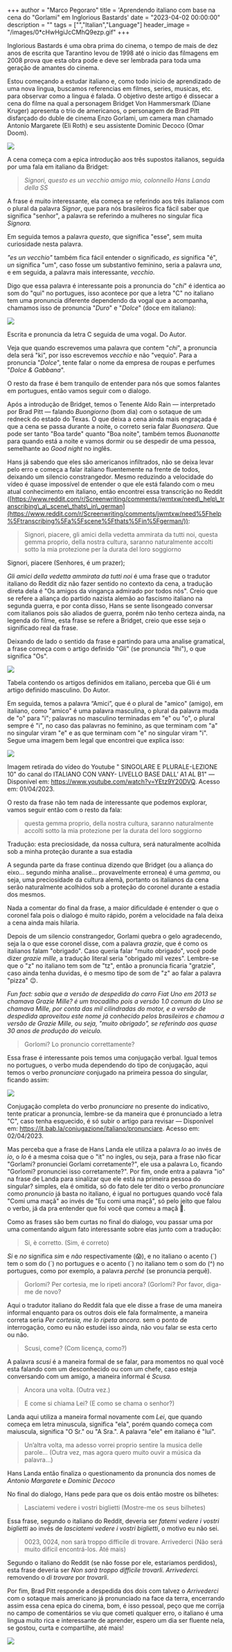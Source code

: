 +++
  author = "Marco Pegoraro"
  title = 'Aprendendo italiano com base na cena do "Gorlami" em Inglorious Bastards'
  date = "2023-04-02 00:00:00"
  description = ""
  tags = ["","Italian","Language"] 
  header_image = "/images/0*cHwHgiJcCMhQ9ezp.gif"
+++
  
Inglorious Bastards é uma obra prima do cinema, o tempo de mais de dez anos de escrita que Tarantino levou de 1998 até o inicio das filmagens em 2008 prova que esta obra pode e deve ser lembrada para toda uma geração de amantes do cinema.

Estou começando a estudar italiano e, como todo inicio de aprendizado de uma nova lingua, buscamos referencias em filmes, series, musicas, etc. para observar como a lingua é falada. O objetivo deste artigo é dissecar a cena do filme na qual a personagem Bridget Von Hammersmark (Diane Kruger) apresenta o trio de americanos, o personagem de Brad Pitt disfarçado do duble de cinema Enzo Gorlami, um camera man chamado Antonio Margarete (Eli Roth) e seu assistente Dominic Decoco (Omar Doom).

![](/images/0*cHwHgiJcCMhQ9ezp.gif)

  
A cena começa com a epica introdução aos três supostos italianos, seguida por uma fala em italiano da Bridget:

> _Signori, questo es un vecchio amigo mio, colonnello Hans Landa della SS_

A frase é muito interessante, ela começa se referindo aos três italianos com o plural da palavra _Signor_, que para nós brasileiros fica fácil saber que significa "senhor", a palavra se referindo a mulheres no singular fica _Signora._

Em seguida temos a palavra _questo_, que significa "esse", sem muita curiosidade nesta palavra.

_"es un vecchio"_ também fica fácil entender o significado, _es_ significa "é", _un_ significa "um", caso fosse um substantivo feminino, seria a palavra _una_, e em seguida, a palavra mais interessante, _vecchio_.

Digo que essa palavra é interessante pois a pronuncia do "_chi_" é identica ao som do "qui" no portugues, isso acontece por que a letra "C" no italiano tem uma pronuncia diferente dependendo da vogal que a acompanha, chamamos isso de pronuncia "_Duro_" e "_Dolce_" (doce em italiano):

![](/images/1*IDXVaEmsmrfakwQUYXEbjg.png)

Escrita e pronuncia da letra C seguida de uma vogal. Do Autor.

Veja que quando escrevemos uma palavra que contem "_chi_", a pronuncia dela será "ki", por isso escrevemos _vecchio_ e não "vequio". Para a pronuncia "_Dolce_", tente falar o nome da empresa de roupas e perfumes "_Dolce & Gabbana_".

O resto da frase é bem tranquilo de entender para nós que somos falantes em portugues, então vamos seguir com o dialogo.

  
Após a introdução de Bridget, temos o Tenente Aldo Rain — interpretado por Brad Pitt — falando _Buongiorno_ (bom dia) com o sotaque de um redneck do estado do Texas. O que deixa a cena ainda mais engraçada é que a cena se passa durante a noite, o correto seria falar _Buonasera_. Que pode ser tanto "Boa tarde" quanto "Boa noite", também temos _Buonanotte_ para quando está a noite e vamos dormir ou se despedir de uma pessoa, semelhante ao _Good night_ no inglês.

Hans já sabendo que eles são americanos infiltrados, não se deixa levar pelo erro e começa a falar italiano fluentemente na frente de todos, deixando um silencio constrangedor. Mesmo reduzindo a velocidade do vídeo é quase impossível de entender o que ele está falando com o meu atual conhecimento em italiano, então encontrei essa transcrição no Reddit ([https://www.reddit.com/r/Screenwriting/comments/jwmtxw/need\_help\_transcribing\_a\_scene\_thats\_in\_german](https://www.reddit.com/r/Screenwriting/comments/jwmtxw/need%5Fhelp%5Ftranscribing%5Fa%5Fscene%5Fthats%5Fin%5Fgerman/)):

> Signori, piacere, gli amici della vedetta ammirata da tutti noi, questa gemma proprio, della nostra cultura, saranno naturalmente accolti sotto la mia protezione per la durata del loro soggiorno

Signori, piacere (Senhores, é um prazer);

_Gli amici della vedetta ammirata da tutti noi_ é uma frase que o tradutor italiano do Reddit diz não fazer sentido no contexto da cena, a tradução direta dela é "Os amigos da vingança admirado por todos nós". Creio que se refere a aliança do partido nazista alemão ao fascismo italiano na segunda guerra, e por conta disso, Hans se sente lisongeado conversar com italianos pois são aliados de guerra, porém não tenho certeza ainda, na legenda do filme, esta frase se refere a Bridget, creio que esse seja o significado real da frase.

Deixando de lado o sentido da frase e partindo para uma analise gramatical, a frase começa com o artigo definido "Gli" (se pronuncia "lhi"), o que significa "Os".

![](/images/1*AJRMLFCXuDPB6uLpoM2DWQ.png)

Tabela contendo os artigos definidos em italiano, perceba que Gli é um artigo definido masculino. Do Autor.

Em seguida, temos a palavra “Amici”, que é o plural de "amico" (amigo), em italiano, como "amico" é uma palavra masculina, o plural da palavra muda de "o" para "i"; palavras no masculino terminadas em "e" ou "o", o plural sempre é "i", no caso das palavras no feminino, as que terminam com "a" no singular viram "e" e as que terminam com "e" no singular viram "i". Segue uma imagem bem legal que encontrei que explica isso:

![](/images/0*Iw0rhPD3CixP5K71.jpg)

Imagem retirada do vídeo do Youtube " SINGOLARE E PLURALE-LEZIONE 10" do canal do ITALIANO CON VANY- LIVELLO BASE DALL’ A1 AL B1" — Disponível em: <https://www.youtube.com/watch?v=YEtz9Y20DVQ>. Acesso em: 01/04/2023.

O resto da frase não tem nada de interessante que podemos explorar, vamos seguir então com o resto da fala:

> questa gemma proprio, della nostra cultura, saranno naturalmente accolti sotto la mia protezione per la durata del loro soggiorno

Tradução: esta preciosidade, da nossa cultura, será naturalmente acolhida sob a minha proteção durante a sua estadia

A segunda parte da frase continua dizendo que Bridget (ou a aliança do eixo… segundo minha analise… provavelmente erronea) é uma _gemma_, ou seja, uma preciosidade da cultura alemã, portanto os italianos da cena serão naturalmente acolhidos sob a proteção do coronel durante a estadia dos mesmos.

Nada a comentar do final da frase, a maior dificuldade é entender o que o coronel fala pois o dialogo é muito rápido, porém a velocidade na fala deixa a cena ainda mais hilaria.

  
Depois de um silencio constrangedor, Gorlami quebra o gelo agradecendo, seja la o que esse coronel disse, com a palavra _grazie_, que é como os italianos falam "obrigado". Caso queria falar "muito obrigado", você pode dizer _grazie mille_, a tradução literal seria "obrigado mil vezes". Lembre-se que o "z" no italiano tem som de "tz", então a pronuncia ficaria "gratzie", caso ainda tenha duvidas, é o mesmo tipo de som de "z" ao falar a palavra "pizza" 😉.

_Fun fact: sabia que a versão de despedida do carro Fiat Uno em 2013 se chamava Grazie Mille? é um trocadilho pois a versão 1.0 comum do Uno se chamava Mille, por conta das mil cilindradas do motor, e a versão de despedida aproveitou este nome já conhecido pelos brasileiros e chamou a versão de Grazie Mille, ou seja, "muito obrigado", se referindo aos quase 30 anos de produção do veiculo._

  
> Gorlomi? Lo pronuncio correttamente?

Essa frase é interessante pois temos uma conjugação verbal. Igual temos no portugues, o verbo muda dependendo do tipo de conjugação, aqui temos o verbo _pronunciare_ conjugado na primeira pessoa do singular, ficando assim:

![](/images/1*IeYONpUKgxJ5N38o3L2c8A.png)

Conjugação completa do verbo _pronunciare_ no presente do indicativo, tente praticar a pronuncia, lembre-se da maneira que é pronunciado a letra "C", caso tenha esquecido, é só subir o artigo para revisar — Disponível em: <https://it.bab.la/coniugazione/italiano/pronunciare>. Acesso em: 02/04/2023.

Mas perceba que a frase de Hans Landa ele utiliza a palavra _lo_ ao invés de _io_, o _lo_ é a mesma coisa que o "it" no ingles, ou seja, para a frase não ficar "Gorlami? pronunciei Gorlami corretamente?", ele usa a palavra Lo, ficando "Gorlomi? pronunciei isso corretamente?". Por fim, onde entra a palavra "io" na frase de Landa para sinalizar que ele está na primeira pessoa do singular? simples, ela é omitida, só do fato dele ter dito o verbo _pronunciare_ como _pronuncio_ já basta no italiano, é igual no portugues quando você fala "Comi uma maçã" ao invés de "Eu comi uma maçã", só pelo jeito que falou o verbo, já da pra entender que foi você que comeu a maçã 🍎.

  
Como as frases são bem curtas no final do dialogo, vou passar uma por uma comentando algum fato interessante sobre elas junto com a tradução:

> Si, è corretto. (Sim, é correto)

_Si_ e _no_ significa _sim_ e _não_ respectivamente (😱), e no italiano o acento (\`) tem o som do (´) no portugues e o acento (´) no italiano tem o som do (^) no portugues, como por exemplo, a palavra _perché_ (se pronuncia perquê).

> Gorlomi? Per cortesia, me lo ripeti ancora? (Gorlomi? Por favor, diga-me de novo?

Aqui o tradutor italiano do Reddit fala que ele disse a frase de uma maneira informal enquanto para os outros dois ele fala formalmente, a maneira correta seria _Per cortesia, me lo ripeta ancora._ sem o ponto de interrogação, como eu não estudei isso ainda, não vou falar se esta certo ou não.

> Scusi, come? (Com licença, como?)

A palavra _scusi_ é a maneira formal de se falar, para momentos no qual você esta falando com um desconhecido ou com um chefe, caso esteja conversando com um amigo, a maneira informal é _Scusa._

> Ancora una volta. (Outra vez.)

> E come si chiama Lei? (E como se chama o senhor?)

Landa aqui utiliza a maneira formal novamente com _Lei_, que quando começa em letra minuscula, significa "ela", porém quando começa com maiuscula, significa "O Sr." ou "A Sra.". A palavra "ele" em italiano é "lui".

> Un’altra volta, ma adesso vorrei proprio sentire la musica delle parole… (Outra vez, mas agora quero muito ouvir a música da palavra…)

Hans Landa então finaliza o questionamento da pronuncia dos nomes de _Antonio Margarete_ e _Dominic Decoco_

  
No final do dialogo, Hans pede para que os dois então mostre os bilhetes:

> Lasciatemi vedere i vostri biglietti (Mostre-me os seus bilhetes)

Essa frase, segundo o italiano do Reddit, deveria ser _fatemi vedere i vostri biglietti_ ao invés de _lasciatemi vedere i vostri biglietti_, o motivo eu não sei.

> 0023, 0024, non sarà troppo difficile di trovare. Arrivederci (Não será muito difícil encontrá-los. Até mais)

Segundo o italiano do Reddit (se não fosse por ele, estariamos perdidos), esta frase deveria ser _Non sarà troppo difficile trovarli. Arrivederci._ removendo o _di trovare_ por _trovarli_.

Por fim, Brad Pitt responde a despedida dos dois com talvez o _Arrivederci_ com o sotaque mais americano já pronunciado na face da terra, encerrando assim essa cena epica do cinema, bom, é isso pessoal, peço que me corrija no campo de comentários se viu que cometi qualquer erro, o italiano é uma lingua muito rica e interessante de aprender, espero um dia ser fluente nela, se gostou, curta e compartilhe, até mais!

![](/images/0*yXYHE1VORJtGmS3H.gif)
